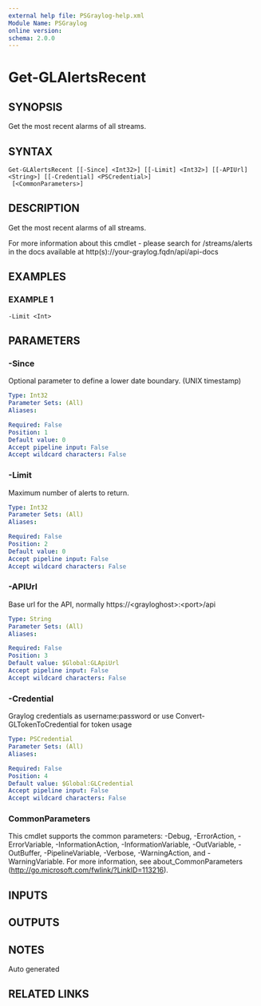```yaml
---
external help file: PSGraylog-help.xml
Module Name: PSGraylog
online version:
schema: 2.0.0
---
```


# Get-GLAlertsRecent

## SYNOPSIS
Get the most recent alarms of all streams.

## SYNTAX

```
Get-GLAlertsRecent [[-Since] <Int32>] [[-Limit] <Int32>] [[-APIUrl] <String>] [[-Credential] <PSCredential>]
 [<CommonParameters>]
```

## DESCRIPTION
Get the most recent alarms of all streams.


For more information about this cmdlet - please search for /streams/alerts in the docs available at http(s)://your-graylog.fqdn/api/api-docs

## EXAMPLES

### EXAMPLE 1
```
-Limit <Int>
```

## PARAMETERS

### -Since
Optional parameter to define a lower date boundary.
(UNIX timestamp)

```yaml
Type: Int32
Parameter Sets: (All)
Aliases:

Required: False
Position: 1
Default value: 0
Accept pipeline input: False
Accept wildcard characters: False
```

### -Limit
Maximum number of alerts to return.

```yaml
Type: Int32
Parameter Sets: (All)
Aliases:

Required: False
Position: 2
Default value: 0
Accept pipeline input: False
Accept wildcard characters: False
```

### -APIUrl
Base url for the API, normally https://\<grayloghost\>:\<port\>/api

```yaml
Type: String
Parameter Sets: (All)
Aliases:

Required: False
Position: 3
Default value: $Global:GLApiUrl
Accept pipeline input: False
Accept wildcard characters: False
```

### -Credential
Graylog credentials as username:password or use Convert-GLTokenToCredential for token usage

```yaml
Type: PSCredential
Parameter Sets: (All)
Aliases:

Required: False
Position: 4
Default value: $Global:GLCredential
Accept pipeline input: False
Accept wildcard characters: False
```

### CommonParameters
This cmdlet supports the common parameters: -Debug, -ErrorAction, -ErrorVariable, -InformationAction, -InformationVariable, -OutVariable, -OutBuffer, -PipelineVariable, -Verbose, -WarningAction, and -WarningVariable.
For more information, see about_CommonParameters (http://go.microsoft.com/fwlink/?LinkID=113216).

## INPUTS

## OUTPUTS

## NOTES
Auto generated

## RELATED LINKS
